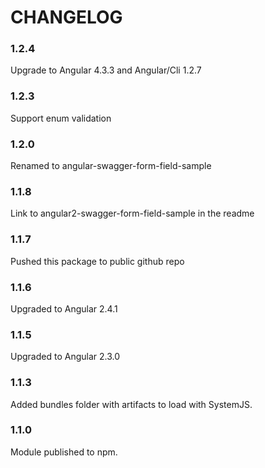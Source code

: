 CHANGELOG
=========

### 1.2.4
Upgrade to Angular 4.3.3 and Angular/Cli 1.2.7

### 1.2.3
Support enum validation

### 1.2.0
Renamed to angular-swagger-form-field-sample

### 1.1.8
Link to angular2-swagger-form-field-sample in the readme

### 1.1.7
Pushed this package to public github repo

### 1.1.6
Upgraded to Angular 2.4.1

### 1.1.5
Upgraded to Angular 2.3.0

### 1.1.3
Added bundles folder with artifacts to load with SystemJS.

### 1.1.0
Module published to npm.